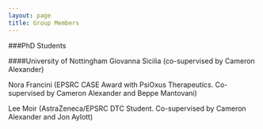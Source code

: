 ```yaml
---
layout: page
title: Group Members
---
```


###PhD Students

####University of Nottingham
Giovanna Sicilia (co-supervised by Cameron Alexander)

Nora Francini (EPSRC CASE Award with PsiOxus Therapeutics. Co-supervised by Cameron Alexander and Beppe Mantovani)

Lee Moir (AstraZeneca/EPSRC DTC Student. Co-supervised by Cameron Alexander and Jon Aylott)
